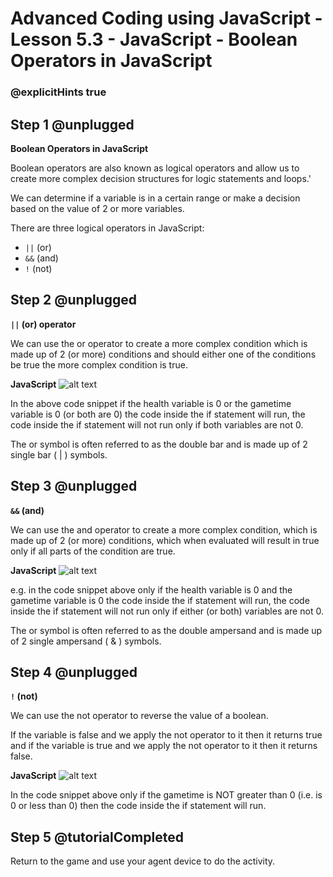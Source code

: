 # Advanced Coding using JavaScript - Lesson 5.3 - JavaScript - Boolean Operators in JavaScript

### @explicitHints true

## Step 1 @unplugged
**Boolean Operators in JavaScript**

Boolean operators are also known as logical operators and allow us to create more complex decision structures for logic statements and loops.'

We can determine if a variable is in a certain range or make a decision based on the value of 2 or more variables.

There are three logical operators in JavaScript:

- ```||``` (or)
- ```&&``` (and)
- ```!``` (not)

## Step 2 @unplugged
**```||``` (or) operator**

We can use the or operator to create a more complex condition which is made up of 2 (or more) conditions and should either one of the conditions be true the more complex condition is true.

**JavaScript**
![alt text](https://advancedjs.codingcredentials.com/Lesson5/5.3/images/1.jpg?raw=true "JavaScript")

In the above code snippet if the health variable is 0 or the gametime variable is 0 (or both are 0) the code inside the if statement will run, the code inside the if statement will not run only if both variables are not 0.

The or symbol is often referred to as the double bar and is made up of 2 single bar ( | ) symbols.

## Step 3 @unplugged
**```&&``` (and)**

We can use the and operator to create a more complex condition, which is made up of 2 (or more) conditions, which when evaluated will result in true only if all parts of the condition are true.

**JavaScript**
![alt text](https://advancedjs.codingcredentials.com/Lesson5/5.3/images/2.jpg?raw=true "JavaScript")

e.g. in the code snippet above only if the health variable is 0 and the gametime variable is 0 the code inside the if statement will run, the code inside the if statement will not run only if either (or both) variables are not 0.

The or symbol is often referred to as the double ampersand and is made up of 2 single ampersand ( & ) symbols.

## Step 4 @unplugged
**```!``` (not)**

We can use the not operator to reverse the value of a boolean.

If the variable is false and we apply the not operator to it then it returns true and if the variable is true and we apply the not operator to it then it returns
false.

**JavaScript**
![alt text](https://advancedjs.codingcredentials.com/Lesson5/5.3/images/3.jpg?raw=true "JavaScript")

In the code snippet above only if the gametime is NOT greater than 0 (i.e. is 0 or less than 0) then the code inside the if statement will run.

## Step 5 @tutorialCompleted
Return to the game and use your agent device to do the activity. 